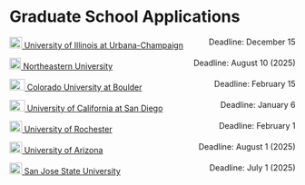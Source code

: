 # Graduate School Applications
<p style="text-align:left;"><img src="https://cdn.vox-cdn.com/thumbor/FGgViEqt2ML--Uxw1Pu6Gw4rV8o=/0x0:800x400/1200x800/filters:focal(336x136:464x264)/cdn.vox-cdn.com/uploads/chorus_image/image/56187479/DHNkdRfXoAEp2VD.0.jpg" width="22" height="20"><a href="https://choose.illinois.edu/apply/" target="_blank"> University of Illinois at Urbana-Champaign</a> <span style="float:right;"> Deadline:  December 15</span></p>
<p style="text-align:left;"><img src="https://clipground.com/images/northeastern-university-logo-clipart-2.png" width="20" height="20"><a href="https://enroll.northeastern.edu/apply/" target="_blank"> Northeastern University</a> <span style="float:right;"> Deadline:  August 10 (2025)</span></p>
<p style="text-align:left;"><img src="https://www.collegevaluesonline.com/wp-content/uploads/2018/11/Colorado_Buffaloes_logo.svg-1080x797.png" width="27" height="20"><a href="https://grad.apply.colorado.edu/apply/" target="_blank"> Colorado University at Boulder</a> <span style="float:right;"> Deadline:  February 15</span></p>
<p style="text-align:left;"><img src="https://swimswam.com/wp-content/uploads/2015/07/UCSD-UCSD-with-Trident-logo.jpg" width="27" height="20"><a href="https://connect.grad.ucsd.edu/apply/" target="_blank"> University of California at San Diego</a> <span style="float:right;"> Deadline:  January 6</span></p> 
<p style="text-align:left;"><img src="https://s3-us-west-2.amazonaws.com/asset.plexuss.com/college/logos/University_of_Rochester.png" width="22" height="20"><a href="https://apply.grad.rochester.edu/apply/" target="_blank"> University of Rochester</a> <span style="float:right;"> Deadline:  February 1</span></p> 
<p style="text-align:left;"><img src="https://www.healthcare-management-degree.net/wp-content/uploads/2019/05/University-of-Arizona-Logo.jpg" width="22" height="20"><a href="https://apply.grad.arizona.edu/users/index" target="_blank"> University of Arizona</a> <span style="float:right;"> Deadline:  August 1 (2025)</span></p> 
<p style="text-align:left;"><img src="https://clipground.com/images/san-jose-state-university-logo-png.png" width="22" height="20"><a href="https://apply.grad.arizona.edu/users/index" target="_blank"> San Jose State University</a> <span style="float:right;"> Deadline:  July 1 (2025)</span></p> 